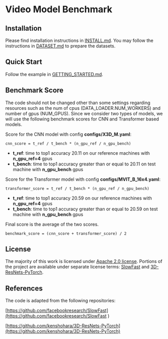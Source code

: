 # Video Model Benchmark



## Installation

Please find installation instructions in [INSTALL.md](INSTALL.md). You may follow the instructions in [DATASET.md](sgs/datasets/DATASET.md) to prepare the datasets.

## Quick Start

Follow the example in [GETTING_STARTED.md](GETTING_STARTED.md).

## Benchmark Score
The code should not be changed other than some settings regarding resources such as the num of cpus (DATA_LOADER.NUM_WORKERS) and number of gpus (NUM_GPUS).
Since we consider two types of models, we will use the following benchmark scores for CNN and Transformer based models.

Score for the CNN model with config **configs/X3D_M.yaml**:

    cnn_score = t_ref / t_bench * (n_gpu_ref / n_gpu_bench)

- **t_ref**: time to top1 accuracy 20.11 on our reference machines with **n_gpu_ref=4** gpus 
- **t_bench**: time to top1 accuracy greater than or equal to 20.11 on test machine with **n_gpu_bench** gpus

Score for the Transformer model with config **configs/MVIT_B_16x4.yaml**:

    transformer_score = t_ref / t_bench * (n_gpu_ref / n_gpu_bench)

- **t_ref**: time to top1 accuracy 20.59 on our reference machines with **n_gpu_ref=4** gpus 
- **t_bench**: time to top1 accuracy greater than or equal to 20.59 on test machine with **n_gpu_bench** gpus

Final score is the average of the two scores.

    benchmark_score = (cnn_score + transformer_score) / 2

## License
The majority of this work is licensed under [Apache 2.0 license](LICENSE). Portions of the project are available under separate license terms: [SlowFast](https://github.com/facebookresearch/SlowFast) and [3D-ResNets-PyTorch](https://github.com/kenshohara/3D-ResNets-PyTorch).


## References
The code is adapted from the following repositories:

[https://github.com/facebookresearch/SlowFast](https://github.com/facebookresearch/SlowFast )

[https://github.com/kenshohara/3D-ResNets-PyTorch](https://github.com/kenshohara/3D-ResNets-PyTorch)

